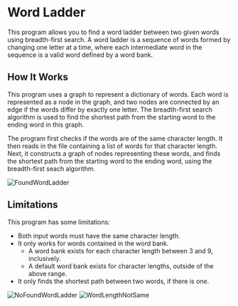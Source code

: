 <h1>Word Ladder</h1>



<!-- Program Description -->
This program allows you to find a word ladder between two given words using breadth-first search. A word ladder is a sequence of words formed by changing one letter at a time, where each intermediate word in the sequence is a valid word defined by a word bank.



<!-- How It Works -->
<h2><b>How It Works</b></h2>
<p>This program uses a graph to represent a dictionary of words. Each word is represented as a node in the graph, and two nodes are connected by an edge if the words differ by exactly one letter. The breadth-first search algorithm is used to find the shortest path from the starting word to the ending word in this graph.</p>

<p>The program first checks if the words are of the same character length. It then reads in the file containing a list of words for that character length. Next, it constructs a graph of nodes representing these words, and finds the shortest path from the starting word to the ending word, using the breadth-first seach algorithm.</p>

![FoundWordLadder](https://user-images.githubusercontent.com/96446640/236695757-622bd124-053a-4f1c-9d4c-4b50ee4628b7.png)



<!-- Limitations -->
<h2><b>Limitations</b></h2>
<p>This program has some limitations:</p>

- Both input words must have the same character length.
- It only works for words contained in the word bank.
  - A word bank exists for each character length between 3 and 9, inclusively.
  - A default word bank exists for character lengths, outside of the above range.
- It only finds the shortest path between two words, if there is one.

![NoFoundWordLadder](https://user-images.githubusercontent.com/96446640/236695796-68b809f5-647f-4f06-a5bc-bf839d2e03a9.png)
![WordLengthNotSame](https://user-images.githubusercontent.com/96446640/236695829-dcbe00eb-481c-40a7-b6e9-f2ee1d6f2b2f.png)
